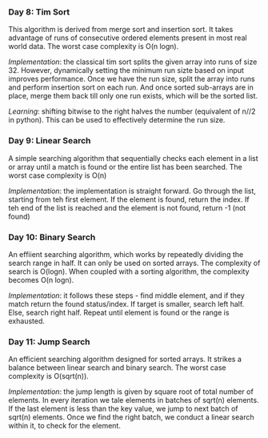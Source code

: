 ### Day 8: Tim Sort

This algorithm is derived from merge sort and insertion sort. It takes advantage of runs of consecutive ordered elements present in most real world data. The worst case complexity is O(n logn).

*Implementation*: the classical tim sort splits the given array into runs of size 32. However, dynamically setting the minimum run sizte based on input improves performance. Once we have the run size, split the array into runs and perform insertion sort on each run. And once sorted sub-arrays are in place, merge them back till only one run exists, which will be the sorted list.

*Learning*: shifting bitwise to the right halves the number (equivalent of n//2 in python). This can be used to effectively determine the run size.

### Day 9: Linear Search

A simple searching algorithm that sequentially checks each element in a list or array until a match is found or the entire list has been searched. The worst case complexity is O(n)

*Implementation*: the implementation is straight forward. Go through the list, starting from teh first element. If the element is found, return the index. If teh end of the list is reached and the element is not found, return -1 (not found)

### Day 10: Binary Search

An effiient searching algorithm, which works by repeatedly dividing the search range in half. It can only be used on sorted arrays. The complexity of search is O(logn). When coupled with a sorting algorithm, the complexity becomes O(n logn).

*Implementation*: it follows these steps - find middle element, and if they match return the found status/index. If target is smaller, search left half. Else, search right half. Repeat until element is found or the range is exhausted.

### Day 11: Jump Search

An efficient searching algorithm designed for sorted arrays. It strikes a balance between linear search and binary search. The worst case complexity is O(sqrt(n)).

*Implementation*: the jump length is given by square root of total number of elements. In every iteration we tale elements in batches of sqrt(n) elements. If the last element is less than the key value, we jump to next batch of sqrt(n) elements. Once we find the right batch, we conduct a linear search within it, to check for the element.
